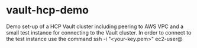 # vault-hcp-demo
Demo set-up of a HCP Vault cluster including peering to AWS VPC and a small test instance for connecting to the Vault cluster.
In order to connect to the test instance use the command
ssh -i "<your-key.pem>" ec2-user@<public-DNS-of-the-instance>